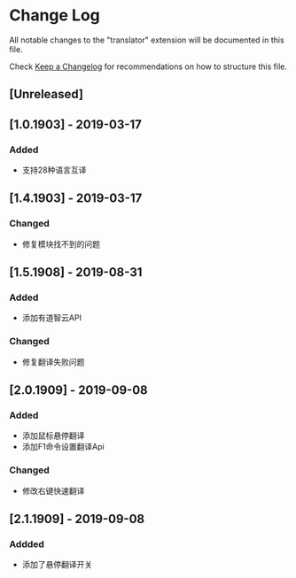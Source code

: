 # Change Log

All notable changes to the "translator" extension will be documented in this file.

Check [Keep a Changelog](http://keepachangelog.com/) for recommendations on how to structure this file.

## [Unreleased]

## [1.0.1903] - 2019-03-17
### Added
- 支持28种语言互译

## [1.4.1903] - 2019-03-17
### Changed
- 修复模块找不到的问题

## [1.5.1908] - 2019-08-31
### Added
- 添加有道智云API

### Changed
- 修复翻译失败问题

## [2.0.1909] - 2019-09-08
### Added
- 添加鼠标悬停翻译
- 添加F1命令设置翻译Api

### Changed
- 修改右键快速翻译

## [2.1.1909] - 2019-09-08
### Addded
- 添加了悬停翻译开关